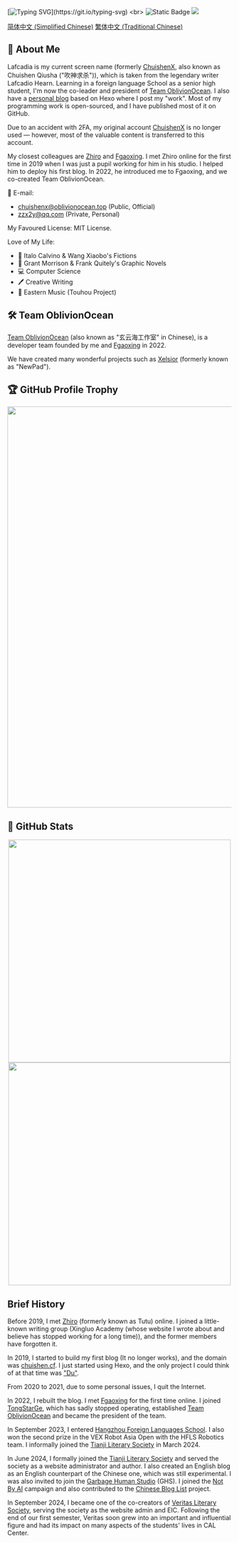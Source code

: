 [![Typing SVG](https://readme-typing-svg.demolab.com/?font=Black+Ops+One&duration=3000&pause=500&color=FF0000&center=true&vCenter=true&multiline=true&random=false&width=300&height=80&lines=Learn+to+become+INVISIBLE.;I+am+who+that+is+not.)](https://git.io/typing-svg)
<br>
![Static Badge](https://img.shields.io/badge/Into-Oblivion-green)
![](https://komarev.com/ghpvc/?username=Lafcadia)

<a href="https://github.com/Lafcadia/Lafcadia/blob/main/README.zh-cn.md" target="_black">简体中文 (Simplified Chinese)</a> <a href="https://github.com/Lafcadia/Lafcadia/blob/main/README.zh-tw.md" target="_black">繁体中文 (Traditional Chinese)</a>

## 👋 About Me

Lafcadia is my current screen name (formerly [ChuishenX](https://github.com/ChuishenX/), also known as Chuishen Qiusha ("吹神求杀")), which is taken from the legendary writer Lafcadio Hearn. Learning in a foreign language School as a senior high student, I'm now the co-leader and president of [Team OblivionOcean](https://github.com/OblivionOcean). I also have a [personal blog](https://chuishen.xyz) based on Hexo where I post my "work". Most of my programming work is open-sourced, and I have published most of it on GitHub.

Due to an accident with 2FA, my original account [ChuishenX](https://github.com/ChuishenX/) is no longer used — however, most of the valuable content is transferred to this account.

My closest colleagues are [Zhiro](https://github.com/zzhiro/) and [Fgaoxing](https://github.com/Fgaoxing/). I met Zhiro online for the first time in 2019 when I was just a pupil working for him in his studio. I helped him to deploy his first blog. In 2022, he introduced me to Fgaoxing, and we co-created Team OblivionOcean.

📧 E-mail: 
  - chuishenx@oblivionocean.top (Public, Official)
  - zzx2y@qq.com (Private, Personal)

My Favoured License: MIT License.

Love of My Life: 
  - 📕 Italo Calvino & Wang Xiaobo's Fictions
  - 📜 Grant Morrison & Frank Quitely's Graphic Novels
  - 💻 Computer Science
  - 🖊  Creative Writing
  - 🎵 Eastern Music (Touhou Project)

## 🛠 Team OblivionOcean
[Team OblivionOcean](https://github.com/OblivionOcean) (also known as "玄云海工作室" in Chinese), is a developer team founded by me and [Fgaoxing](https://github.com/Fgaoxing/) in 2022.

We have created many wonderful projects such as [Xelsior](https://github.com/OblivionOcean/Xelsior) (formerly known as "NewPad").

## 🏆 GitHub Profile Trophy

<a href="https://github.com/Lafcadia">
  <img width="900" src="https://github-profile-trophy.vercel.app/?username=Lafcadia&column=-1&"/>
</a>

## 🔢 GitHub Stats

<div align="center">
  <a href="https://github.com/Lafcadia"><img src="https://readme.chuishen.xyz/api?username=Lafcadia&rank_icon=percentile&count_private=true&show_icons=true" width="500" /></a><br>
  <a href="https://github.com/Lafcadia"><img src="https://readme.chuishen.xyz/api/top-langs/?username=Lafcadia&count_private=true" width="500"></a>
</div>

## Brief History

Before 2019, I met [Zhiro](https://www.zzzzhi.com/) (formerly known as Tutu) online. I joined a little-known writing group (Xingluo Academy (whose website I wrote about and believe has stopped working for a long time)), and the former members have forgotten it.

In 2019, I started to build my first blog (It no longer works), and the domain was [chuishen.cf](https://chuishen.cf/). I just started using Hexo, and the only project I could think of at that time was ["Du"](https://github.com/Lafcadia/Du).

From 2020 to 2021, due to some personal issues, I quit the Internet.

In 2022, I rebuilt the blog. I met [Fgaoxing](https://www.yt-blog.top/) for the first time online. I joined [TongStarGe](https://github.com/tongstarge), which has sadly stopped operating, established [Team OblivionOcean](https://github.com/OblivionOcean/) and became the president of the team. 

In September 2023, I entered [Hangzhou Foreign Languages School](http://www.chinahw.net/html_en/template/english.html). I also won the second prize in the VEX Robot Asia Open with the HFLS Robotics team. I informally joined the [Tianji Literary Society](https://www.tjwxs.top/) in March 2024.

In June 2024, I formally joined the [Tianji Literary Society](https://www.tjwxs.top/) and served the society as a website administrator and author. I also created an English blog as an English counterpart of the Chinese one, which was still experimental. I was also invited to join the [Garbage Human Studio](https://github.com/GarbageHumanStudio) (GHS). I joined the [Not By AI](https://notbyai.fyi/hi/not-by-ai/) campaign and also contributed to the [Chinese Blog List](https://github.com/zh-blogs/blog-daohang) project.

In September 2024, I became one of the co-creators of [Veritas Literary Society](https://lite.hfls.top/), serving the society as the website admin and EIC. Following the end of our first semester, Veritas soon grew into an important and influential figure and had its impact on many aspects of the students' lives in CAL Center.
